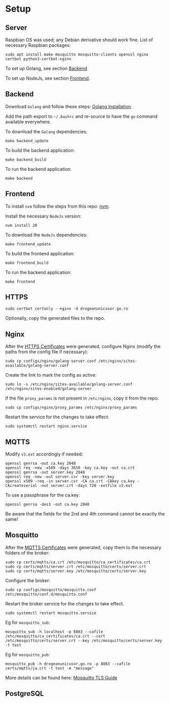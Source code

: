 # Setup
## Server
Raspbian OS was used; any Debian derivative should work fine.
List of necessary Raspbian packages:
```
sudo apt install make mosquitto mosquitto-clients openssl nginx certbot python3-certbot-nginx
```

To set up Golang, see section [Backend](#backend).

To set up NodeJs, see section [Frontend](#frontend).

## Backend
Download `Golang` and follow these steps: [Golang Installation](https://go.dev/doc/install).

Add the path export to `~/.bashrc` and re-source to have the `go` command available everywhere.

To download the `Golang` dependencies:
```
make backend_update
```

To build the backend application:
```
make backend_build
```

To run the backend application:
```
make backend
```

## Frontend
To install `nvm` follow the steps from this repo: [nvm](https://github.com/nvm-sh/nvm).

Install the necessary `NodeJs` version:
```
nvm install 20
```

To download the `NodeJs` dependencies:
```
make frontend_update
```

To build the frontend application:
```
make frontend_build
```

To run the backend application:
```
make frontend
```

## HTTPS
```
sudo certbot certonly --nginx -d drogeanunicusor.go.ro
```

Optionally, copy the generated files to the repo.

## Nginx
After the [HTTPS Certificates](#https) were generated, configure Nginx (modify the paths from the config file if necessary):
```
sudo cp configs/nginx/golang-server.conf /etc/nginx/sites-available/golang-server.conf
```
Create the link to mark the config as active:
```
sudo ln -s /etc/nginx/sites-available/golang-server.conf /etc/nginx/sites-enabled/golang-server
```

If the file `proxy_params` is not present in `/etc/nginx`, copy it from the repo.
```
sudo cp configs/nginx/proxy_params /etc/nginx/proxy_params
```

Restart the service for the changes to take effect:
```
sudo systemctl restart nginx.service
```

## MQTTS
Modify `v3.ext` accordingly if needed:
```
openssl genrsa -out ca.key 2048
openssl req -new -x509 -days 3650 -key ca.key -out ca.crt 
openssl genrsa -out server.key 2048
openssl req -new -out server.csr -key server.key
openssl x509 -req -in server.csr -CA ca.crt -CAkey ca.key -CAcreateserial -out server.crt -days 720 -extfile v3.ext
```

To use a passphrase for the ca.key:
```
openssl genrsa -des3 -out ca.key 2048
```

Be aware that the fields for the 2nd and 4th command cannot be exactly the same!

## Mosquitto
After the [MQTTS Certificates](#mqtts) were generated, copy them to the necessary folders of the broker:
```
sudo cp certs/mqtts/ca.crt /etc/mosquitto/ca_certificates/ca.crt
sudo cp certs/mqtts/server.crt /etc/mosquitto/certs/server.crt
sudo cp certs/mqtts/server.key /etc/mosquitto/certs/server.key
```

Configure the broker:
```
sudo cp configs/mosquitto/mosquitto.conf /etc/mosquitto/conf.d/mosquitto.conf
```

Restart the broker service for the changes to take effect.
```
sudo systemctl restart mosquitto.service
```

Eg for `mosquitto_sub`:
```
mosquitto_sub -h localhost -p 8883 --cafile /etc/mosquitto/ca_certificates/ca.crt --cert /etc/mosquitto/certs/server.crt --key /etc/mosquitto/certs/server.key -t test
```

Eg for `mosquitto_pub`:
```
mosquitto_pub -h drogeanunicusor.go.ro -p 8883 --cafile certs/mqtts/ca.crt -t test -m "message"
```

More details can be found here: [Mosquitto TLS Guide](http://www.steves-internet-guide.com/mosquitto-tls/)


## PostgreSQL

